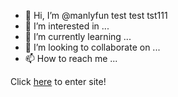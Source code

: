 - 👋 Hi, I’m @manlyfun test test tst111
- 👀 I’m interested in ...
- 🌱 I’m currently learning ...
- 💞️ I’m looking to collaborate on ...
- 📫 How to reach me ...

Click <a href="Contact.html">here</a> to enter site!

<!---
manlyfun/manlyfun is a ✨ special ✨ repository because its `README.md` (this file) appears on your GitHub profile.
You can click the Preview link to take a look at your changes.
--->
